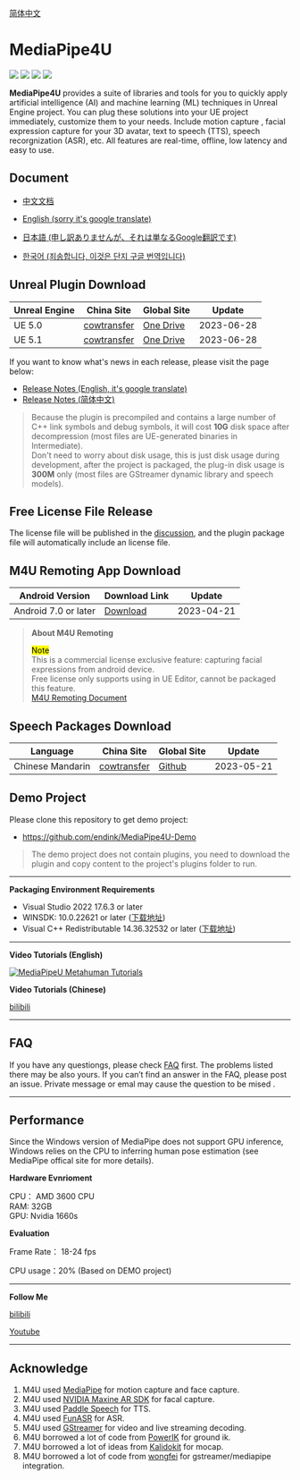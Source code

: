 [简体中文](./README_CN.md)

# MediaPipe4U

<p align="left">
    <a href=""><img src="https://img.shields.io/badge/OS-Windows X64-brightgreen.svg"></a>
    <a href=""><img src="https://img.shields.io/badge/VC++ Runtime->=14.36.32532-aff.svg"></a>
    <a href=""><img src="https://img.shields.io/badge/Visual Sutdio->=2022.17.6.3-blue"></a>
    <a href=""><img src="https://img.shields.io/badge/Unreal Engine-5.0, 5.1-yellow.svg"></a>
</p>

**MediaPipe4U** provides a suite of libraries and tools for you to quickly apply artificial intelligence (AI) and machine learning (ML) techniques in Unreal Engine project. You can plug these solutions into your UE project immediately, customize them to your needs. Include motion capture , facial expression capture for your 3D avatar, text to speech (TTS), speech recorgnization (ASR), etc. All features are real-time, offline, low latency and easy to use.


## Document

- [中文文档](https://opensource.labijie.com/Mediapipe4u-plugin/)   

- [English (sorry it's google translate)](https://opensource-labijie-com.translate.goog/Mediapipe4u-plugin/?_x_tr_sch=http&_x_tr_sl=zh-CN&_x_tr_tl=en&_x_tr_hl=zh-CN&_x_tr_pto=wapp)

- [日本語 (申し訳ありませんが、それは単なるGoogle翻訳です)](https://opensource-labijie-com.translate.goog/Mediapipe4u-plugin/?_x_tr_sl=zh-CN&_x_tr_tl=ja&_x_tr_hl=zh-CN&_x_tr_pto=wapp)

- [한국어 (죄송합니다, 이것은 단지 구글 번역입니다)](https://opensource-labijie-com.translate.goog/Mediapipe4u-plugin/?_x_tr_sl=zh-CN&_x_tr_tl=ko&_x_tr_hl=zh-CN&_x_tr_pto=wapp)

## Unreal Plugin Download   

| Unreal Engine | China Site | Global Site | Update |
|---| --- | --- |----|
| UE 5.0 | [cowtransfer](https://cowtransfer.com/s/65dfb07d5ab049) | [One Drive](https://1drv.ms/u/s!AkmROUeQfSBjzn607nI2T98QsMEk?e=EkoGWg) | 2023-06-28 |
| UE 5.1 | [cowtransfer](https://cowtransfer.com/s/14fda3e9ca6b46) | [One Drive](https://1drv.ms/u/s!AkmROUeQfSBjzn9bhIUyOO4f9Sj1?e=OrYkkR) | 2023-06-28 |

If you want to know what's news in each release, please visit the page below:   
  
- [Release Notes (English, it's google translate)](https://opensource-labijie-com.translate.goog/Mediapipe4u-plugin/update_logs/?_x_tr_sl=zh-CN&_x_tr_tl=en&_x_tr_hl=zh-CN&_x_tr_pto=wapp)   
- [Release Notes (简体中文)](https://opensource.labijie.com/Mediapipe4u-plugin/update_logs/)   

  
> Because the plugin is precompiled and contains a large number of C++ link symbols and debug symbols, it will cost **10G** disk space after decompression (most files are UE-generated binaries in Intermediate).   
> Don't need to worry about disk usage, this is just disk usage during development, after the project is packaged, the plug-in disk usage is **300M** only (most files are GStreamer dynamic library and speech models).


## Free License File Release

The license file will be published in the [discussion](https://github.com/endink/Mediapipe4u-plugin/discussions/82), and the plugin package file will automatically include an license file.   

## M4U Remoting App Download

| Android Version | Download Link | Update |
|---| --- | --- |
| Android 7.0 or later | [Download](https://github.com/endink/Mediapipe4u-plugin/releases/download/M4URemoting_20230421/M4URemoting_20230421.apk) | 2023-04-21 |


> **About M4U Remoting**   
>    
> <mark>Note</mark>    
> This is a commercial license exclusive feature: capturing facial expressions from android device.   
> Free license only supports using in UE Editor, cannot be packaged this feature.   
> [M4U Remoting Document](https://opensource.labijie.com/Mediapipe4u-plugin/features/m4u_remoting.html)
  
## Speech Packages Download

| Language | China Site | Global Site | Update |
|---| --- | --- | --- |
| Chinese Mandarin | [cowtransfer](https://cowtransfer.com/s/986250aed0314f) | [Github](https://github.com/endink/Mediapipe4u-plugin/releases/download/speech_model_Mandarin_20230521/speech_model_Mandarin_20230521.7z) | 2023-05-21 |


## Demo Project    
Please clone this repository to get demo project:   
- https://github.com/endink/MediaPipe4U-Demo  

> The demo project does not contain plugins, you need to download the plugin and copy content to the project's plugins folder to run.

---   


**Packaging Environment Requirements**   
- Visual Studio 2022 17.6.3 or later   
- WINSDK: 10.0.22621 or later ([下载地址](https://developer.microsoft.com/zh-cn/windows/downloads/windows-sdk/))   
- Visual C++ Redistributable 14.36.32532 or later  ([下载地址](https://learn.microsoft.com/en-us/cpp/windows/latest-supported-vc-redist))   

---


**Video Tutorials (English)**

[![MediaPipeU Metahuman Tutorials](https://res.cloudinary.com/marcomontalbano/image/upload/v1680609544/video_to_markdown/images/youtube--XLmKnG6UMzo-c05b58ac6eb4c4700831b2b3070cd403.jpg)](https://www.youtube.com/watch?v=XLmKnG6UMzo "MediaPipeU Metahuman Tutorials")

**Video Tutorials (Chinese)**

[bilibili](https://www.bilibili.com/video/BV1124y157hz/)

---   

## FAQ

If you have any questiongs, please check [FAQ](./faq) first. The problems listed there may be also yours. If you can’t find an answer in the FAQ, please post an issue. Private message or emal may cause the question to be mised .

---
## Performance

Since the Windows version of MediaPipe does not support GPU inference, Windows relies on the CPU to inferring human pose estimation (see MediaPipe offical site for more details).

**Hardware Evnrioment**

CPU： AMD 3600 CPU   
RAM: 32GB   
GPU: Nvidia 1660s


**Evaluation** 

Frame Rate： 18-24 fps 

CPU usage：20% (Based on DEMO project)  

---


**Follow Me**

[bilibili](https://space.bilibili.com/481665211)   

[Youtube](https://www.youtube.com/channel/UCiOTp6S7N3GX46_nLQ17CrA)   

---   

## Acknowledge     

1. M4U used [MediaPipe](https://github.com/google/mediapipe) for motion capture and face capture.
2. M4U used [NVIDIA Maxine AR SDK](https://github.com/NVIDIA/MAXINE-AR-SDK) for facal capture.
3. M4U used [Paddle Speech](https://github.com/PaddlePaddle/PaddleSpeech) for TTS.
4. M4U used [FunASR](https://github.com/alibaba-damo-academy/FunASR) for ASR.
5. M4U used [GStreamer](https://gstreamer.freedesktop.org/) for video and live streaming decoding.
6. M4U borrowed a lot of code from [PowerIK](https://poweranimated.github.io/) for ground ik.
7. M4U borrowed a lot of ideas from [Kalidokit](https://github.com/yeemachine/kalidokit) for mocap.
8. M4U borrowed a lot of code from [wongfei](https://github.com/wongfei) for gstreamer/mediapipe integration.